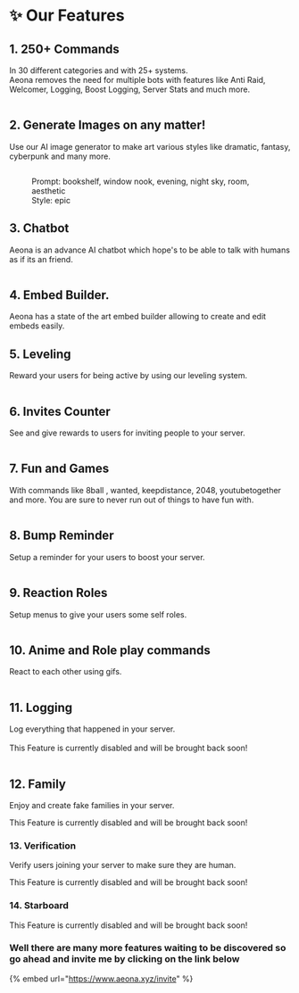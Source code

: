 # ✨ Our Features

## 1. 250+ Commands

In 30 different categories and with 25+ systems.\
Aeona removes the need for multiple bots with features like Anti Raid, Welcomer, Logging, Boost Logging, Server Stats and much more.

<figure><img src="https://cdn.discordapp.com/attachments/1034419695794794562/1061935281164537896/image.png" alt=""><figcaption></figcaption></figure>

## 2. Generate Images on any matter!

Use our AI image generator to make art various styles like dramatic, fantasy, cyberpunk and many more.

<figure><img src="https://media.discordapp.net/attachments/962747447547945031/1058993182555263117/image.jpg" alt=""><figcaption><p>Prompt: bookshelf, window nook, evening, night sky, room, aesthetic<br>Style: epic</p></figcaption></figure>

## 3. Chatbot

Aeona is an advance AI chatbot which hope's to be able to talk with humans as if its an friend.&#x20;

<figure><img src="https://media.discordapp.net/attachments/1041673550643339294/1061935654021382214/image.png" alt=""><figcaption></figcaption></figure>

## 4. Embed Builder.

Aeona has a state of the art embed builder allowing to create and edit embeds easily.

## 5. Leveling

Reward your users for being active by using our leveling system.

<figure><img src="https://media.discordapp.net/attachments/1041673550643339294/1061935920548413531/image.png" alt=""><figcaption></figcaption></figure>

## 6. Invites Counter

See and give rewards to users for inviting people to your server.

<figure><img src="https://media.discordapp.net/attachments/1041673550643339294/1061936168289185882/image.png" alt=""><figcaption></figcaption></figure>

## 7. Fun and Games

With commands like 8ball , wanted, keepdistance, 2048, youtubetogether and more. You are sure to never run out of things to have fun with.

<figure><img src="https://media.discordapp.net/attachments/1041673550643339294/1061936542546935878/image.png" alt=""><figcaption></figcaption></figure>

## 8. Bump Reminder

Setup a reminder for your users to boost your server.

<figure><img src="https://media.discordapp.net/attachments/1041673550643339294/1061907945954234448/image.png" alt=""><figcaption></figcaption></figure>

## 9. Reaction Roles

Setup menus to give your users some self roles.

<figure><img src="https://media.discordapp.net/attachments/1041673550643339294/1061907193546407947/image.png" alt=""><figcaption></figcaption></figure>

## 10. Anime and Role play commands

React to each other using gifs.

<figure><img src="https://media.discordapp.net/attachments/1041673550643339294/1061908824765767802/image.png" alt=""><figcaption></figcaption></figure>

## 11. Logging

Log everything that happened in your server.\
\
This Feature is currently disabled and will be brought back soon!

<figure><img src="https://media.discordapp.net/attachments/1041673550643339294/1061908426181070848/image.png" alt=""><figcaption></figcaption></figure>

## 12. Family

Enjoy and create fake families in your server.

This Feature is currently disabled and will be brought back soon!



### 13. Verification

Verify users joining your server to make sure they are human.

This Feature is currently disabled and will be brought back soon!



### 14. Starboard

This Feature is currently disabled and will be brought back soon!

### Well there are many more features waiting to be discovered so go ahead and invite me by clicking on the link below

{% embed url="https://www.aeona.xyz/invite" %}
